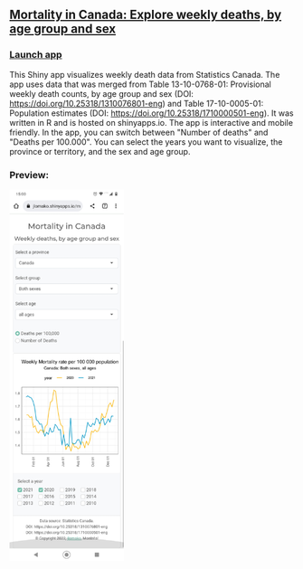 
## <a href="https://jlomako.shinyapps.io/mortality-canada/">Mortality in Canada: Explore weekly deaths, by age group and sex</a>
### <a href="https://jlomako.shinyapps.io/mortality-canada/">Launch app</a>

This Shiny app visualizes weekly death data from Statistics Canada. 
The app uses data that was merged from Table 13-10-0768-01: 
Provisional weekly death counts, by age group and sex
(DOI: https://doi.org/10.25318/1310076801-eng) and
Table 17-10-0005-01: Population estimates 
(DOI: https://doi.org/10.25318/1710000501-eng).
It was written in R and is hosted on shinyapps.io.
The app is interactive and mobile friendly.
In the app, you can switch between "Number of deaths" and 
"Deaths per 100.000". You can select the years you want to visualize, 
the province or territory, and the sex and age group. 

### Preview:
<img src="screenshots/Screenshot_20220921-150059.png" alt="screenshot" width=40%>
